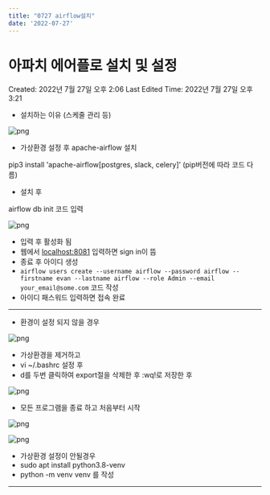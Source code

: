 ```yaml
---
title: "0727 airflow설치"
date: '2022-07-27'
---
```



# 아파치 에어플로 설치 및 설정

Created: 2022년 7월 27일 오후 2:06
Last Edited Time: 2022년 7월 27일 오후 3:21

- 설치하는 이유 (스케줄 관리 등)

![png](/images/0727_airflow설치/Untitled.png)

- 가상환경 설정 후 apache-airflow 설치

pip3 install 'apache-airflow[postgres, slack, celery]’ (pip버전에 따라 코드 다름)

- 설치 후

 airflow db init 코드 입력 

![png](/images/0727_airflow설치/Untitled1.png)

- 입력 후 활성화 됨
- 웹에서 [localhost:8081](http://localhost:8081) 입력하면 sign in이 뜸
- 종료 후 아이디 생성
- `airflow users create --username airflow --password airflow --firstname evan --lastname airflow --role Admin --email your_email@some.com` 코드 작성
- 아이디 패스워드 입력하면 접속 완료

---

- 환경이 설정 되지 않을 경우

![png](/images/0727_airflow설치/Untitled2.png/)

- 가상환경을 제거하고
- vi ~/.bashrc 설정 후
- d를 두번 클릭하여 export절을 삭제한 후  :wq!로 저장한 후

![png](/images/0727_airflow설치/Untitled3.png)

- 모든 프로그램을 종료 하고 처음부터 시작

![png](/images/0727_airflow설치/Untitled4.png)

![png](/images/0727_airflow설치/Untitled5.png)

- 가상환경 설정이 안될경우
- sudo apt install python3.8-venv
- python -m venv venv 를 작성

---

